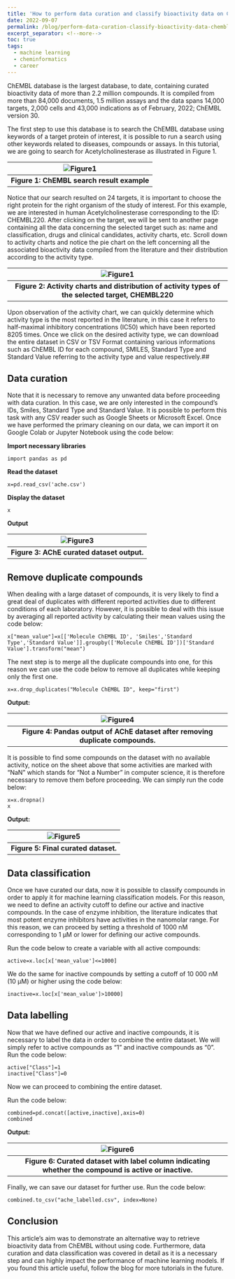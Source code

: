 ```yaml
---
title: 'How to perform data curation and classify bioactivity data on ChEMBL database'
date: 2022-09-07
permalink: /blog/perform-data-curation-classify-bioactivity-data-chembl-database
excerpt_separator: <!--more-->
toc: true
tags:
  - machine learning
  - cheminformatics
  - career
---
```


ChEMBL database is the largest database, to date, containing curated bioactivity data of more than 2.2 million compounds. It is compiled from more than 84,000 documents, 1.5 million assays and the data spans 14,000 targets, 2,000 cells and 43,000 indications as of February, 2022; ChEMBL version 30.
<!--more-->
The first step to use this database is to search the ChEMBL database using keywords of a target protein of interest, it is possible to run a search using other keywords related to diseases, compounds or assays. In this tutorial, we are going to search for Acetylcholinesterase as illustrated in Figure 1.

| ![Figure1](https://raw.githubusercontent.com/yboulaamane/yboulaamane.github.io/984c2b8dff1a546b4fd9ad6d2cdb6e57e572851f/_blog/1post-1.png) |
|:--:|
| <b>Figure 1: ChEMBL search result example</b> |


Notice that our search resulted on 24 targets, it is important to choose the right protein for the right organism of the study of interest. For this example, we are interested in human Acetylcholinesterase corresponding to the ID: CHEMBL220. 
After clicking on the target, we will be sent to another page containing all the data concerning the selected target such as: name and classification, drugs and clinical candidates, activity charts, etc. 
Scroll down to activity charts and notice the pie chart on the left concerning all the associated bioactivity data compiled from the literature and their distribution according to the activity type.  
 
 
| ![Figure1](https://raw.githubusercontent.com/yboulaamane/yboulaamane.github.io/984c2b8dff1a546b4fd9ad6d2cdb6e57e572851f/_blog/1post-2.png) |
|:--:|
| <b>Figure 2: Activity charts and distribution of activity types of the selected target, CHEMBL220</b> |

Upon observation of the activity chart, we can quickly determine which activity type is the most reported in the literature, in this case it refers to half-maximal inhibitory concentrations (IC50) which have been reported 8205 times. 
Once we click on the desired activity type, we can download the entire dataset in CSV or TSV Format containing various informations such as ChEMBL ID for each compound, SMILES, Standard Type and Standard Value referring to the activity type and value respectively.## 

## Data curation
Note that it is necessary to remove any unwanted data before proceeding with data curation. In this case, we are only interested in the compound’s IDs, Smiles, Standard Type and Standard Value. It is possible to perform this task with any CSV reader such as Google Sheets or Microsoft Excel. 
Once we have performed the primary cleaning on our data, we can import it on Google Colab or Jupyter Notebook using the code below:


**Import necessary libraries**
```
import pandas as pd
```
**Read the dataset**
```
x=pd.read_csv('ache.csv')
```
**Display the dataset**
```
x
```

**Output**

| ![Figure3](https://raw.githubusercontent.com/yboulaamane/yboulaamane.github.io/984c2b8dff1a546b4fd9ad6d2cdb6e57e572851f/_blog/1post-3.png) |
|:--:|
| <b>Figure 3: AChE curated dataset output.</b> |
 


## Remove duplicate compounds

When dealing with a large dataset of compounds, it is very likely to find a great deal of duplicates with different reported activities due to different conditions of each laboratory. However, it is possible to deal with this issue by averaging all reported activity by calculating their mean values using the code below:

```
x["mean_value"]=x[['Molecule ChEMBL ID', 'Smiles','Standard Type','Standard Value']].groupby(['Molecule ChEMBL ID'])['Standard Value'].transform("mean")
```
The next step is to merge all the duplicate compounds into one, for this reason we can use the code below to remove all duplicates while keeping only the first one.
```
x=x.drop_duplicates("Molecule ChEMBL ID", keep="first")
```

**Output:**

| ![Figure4](https://raw.githubusercontent.com/yboulaamane/yboulaamane.github.io/984c2b8dff1a546b4fd9ad6d2cdb6e57e572851f/_blog/1post-4.png) |
|:--:|
| <b>Figure 4: Pandas output of AChE dataset after removing duplicate compounds.</b> |
 
 
It is possible to find some compounds on the dataset with no available activity, notice on the sheet above that some activities are marked with “NaN” which stands for “Not a Number” in computer science, it is therefore necessary to remove them before proceeding. We can simply run the code below:

```
x=x.dropna()
x
```

**Output:**

| ![Figure5](https://raw.githubusercontent.com/yboulaamane/yboulaamane.github.io/984c2b8dff1a546b4fd9ad6d2cdb6e57e572851f/_blog/1post-5.png) |
|:--:|
| <b>Figure 5: Final curated dataset.</b> |

## Data classification

Once we have curated our data, now it is possible to classify compounds in order to apply it for machine learning classification models. For this reason, we need to define an activity cutoff to define our active and inactive compounds. In the case of enzyme inhibition, the literature indicates that most potent enzyme inhibitors have activities in the nanomolar range. For this reason, we can proceed by setting a threshold of 1000 nM corresponding to 1 μM or lower for defining our active compounds. 

Run the code below to create a variable with all active compounds:

```
active=x.loc[x['mean_value']<=1000]
```

We do the same for inactive compounds by setting a cutoff of 10 000 nM (10 μM) or higher using the code below:

```
inactive=x.loc[x['mean_value']>10000]
```

## Data labelling

Now that we have defined our active and inactive compounds, it is necessary to label the data in order to combine the entire dataset. We will simply refer to active compounds as “1” and inactive compounds as “0”.
Run the code below:

```
active["Class"]=1
inactive["Class"]=0
```


Now we can proceed to combining the entire dataset.

Run the code below:

```
combined=pd.concat([active,inactive],axis=0)
combined
```


**Output:**
 
| ![Figure6](https://raw.githubusercontent.com/yboulaamane/yboulaamane.github.io/984c2b8dff1a546b4fd9ad6d2cdb6e57e572851f/_blog/1post-6.png) |
|:--:|
| <b>Figure 6: Curated dataset with label column indicating whether the compound is active or inactive.</b> |

Finally, we can save our dataset for further use.
Run the code below:

```
combined.to_csv("ache_labelled.csv", index=None)
```


## Conclusion

This article’s aim was to demonstrate an alternative way to retrieve bioactivity data from ChEMBL without using code. Furthermore, data curation and data classification was covered in detail as it is a necessary step and can highly impact the performance of machine learning models. If you found this article useful, follow the blog for more tutorials in the future.

